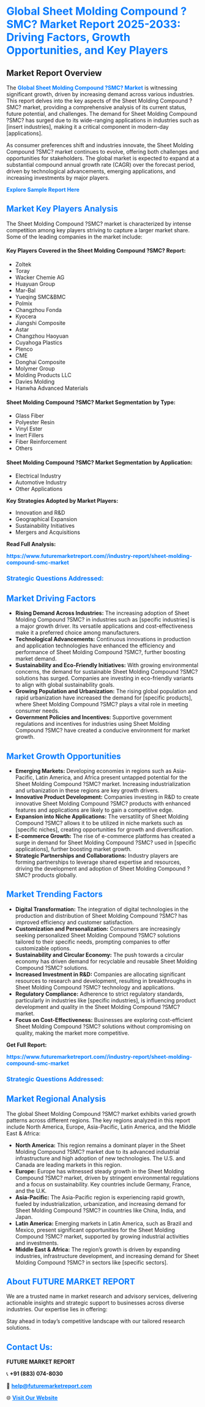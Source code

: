 <h1 style="color: #007BFF;">Global Sheet Molding Compound ?SMC? Market Report 2025-2033: Driving Factors, Growth Opportunities, and Key Players</h1>

<section id="overview">
<h2>Market Report Overview</h2>
<p>The <a href="https://www.futuremarketreport.com//industry-report/sheet-molding-compound-smc-market" style="color: #007BFF; text-decoration: none;"><strong>Global Sheet Molding Compound ?SMC? Market</strong></a> is witnessing significant growth, driven by increasing demand across various industries. This report delves into the key aspects of the Sheet Molding Compound ?SMC? market, providing a comprehensive analysis of its current status, future potential, and challenges. The demand for Sheet Molding Compound ?SMC? has surged due to its wide-ranging applications in industries such as [insert industries], making it a critical component in modern-day [applications].</p>
<p>As consumer preferences shift and industries innovate, the Sheet Molding Compound ?SMC? market continues to evolve, offering both challenges and opportunities for stakeholders. The global market is expected to expand at a substantial compound annual growth rate (CAGR) over the forecast period, driven by technological advancements, emerging applications, and increasing investments by major players.</p>
</section>

<section id="overview">
<p><a href="https://www.futuremarketreport.com//request-sample/reportId=59965" style="color: #007BFF; text-decoration: none;"><strong>Explore Sample Report Here</strong></a></p>
</section>

<section id="key-players">
<h2 style="color: #007BFF;">Market Key Players Analysis</h2>
<p>The Sheet Molding Compound ?SMC? market is characterized by intense competition among key players striving to capture a larger market share. Some of the leading companies in the market include:</p>
<h4>Key Players Covered in the Sheet Molding Compound ?SMC? Report:</h4>
<ul><li>Zoltek</li><li>Toray</li><li>Wacker Chemie AG</li><li>Huayuan Group</li><li>Mar-Bal</li><li>Yueqing SMC&amp;BMC</li><li>Polmix</li><li>Changzhou Fonda</li><li>Kyocera</li><li>Jiangshi Composite</li><li>Astar</li><li>Changzhou Haoyuan</li><li>Cuyahoga Plastics</li><li>Plenco</li><li>CME</li><li>Donghai Composite</li><li>Molymer Group</li><li>Molding Products LLC</li><li>Davies Molding</li><li>Hanwha Advanced Materials</li></ul>
<h4>Sheet Molding Compound ?SMC? Market Segmentation by Type:</h4>
<ul><li>Glass Fiber</li><li>Polyester Resin</li><li>Vinyl Ester</li><li>Inert Fillers</li><li>Fiber Reinforcement</li><li>Others</li></ul>

<h4>Sheet Molding Compound ?SMC? Market Segmentation by Application:</h4>
<ul><li>Electrical Industry</li><li>Automotive Industry</li><li>Other Applications</li></ul>
<p><strong>Key Strategies Adopted by Market Players:</strong></p>
<ul>
<li>Innovation and R&D</li>
<li>Geographical Expansion</li>
<li>Sustainability Initiatives</li>
<li>Mergers and Acquisitions</li>
</ul>
</section>

<section>
<p><strong>Read Full Analysis: </strong></p><a href="https://www.futuremarketreport.com//industry-report/sheet-molding-compound-smc-market" style="color: #007BFF; text-decoration: none;"><strong>https://www.futuremarketreport.com//industry-report/sheet-molding-compound-smc-market</strong></a>
<h3 style="color: #007BFF;">Strategic Questions Addressed:</h3>
</section>

<section id="driving-factors">
<h2 style="color: #007BFF;">Market Driving Factors</h2>
<ul>
<li><strong>Rising Demand Across Industries:</strong> The increasing adoption of Sheet Molding Compound ?SMC? in industries such as [specific industries] is a major growth driver. Its versatile applications and cost-effectiveness make it a preferred choice among manufacturers.</li>
<li><strong>Technological Advancements:</strong> Continuous innovations in production and application technologies have enhanced the efficiency and performance of Sheet Molding Compound ?SMC?, further boosting market demand.</li>
<li><strong>Sustainability and Eco-Friendly Initiatives:</strong> With growing environmental concerns, the demand for sustainable Sheet Molding Compound ?SMC? solutions has surged. Companies are investing in eco-friendly variants to align with global sustainability goals.</li>
<li><strong>Growing Population and Urbanization:</strong> The rising global population and rapid urbanization have increased the demand for [specific products], where Sheet Molding Compound ?SMC? plays a vital role in meeting consumer needs.</li>
<li><strong>Government Policies and Incentives:</strong> Supportive government regulations and incentives for industries using Sheet Molding Compound ?SMC? have created a conducive environment for market growth.</li>
</ul>
</section>

<section id="growth-opportunities">
<h2 style="color: #007BFF;">Market Growth Opportunities</h2>
<ul>
<li><strong>Emerging Markets:</strong> Developing economies in regions such as Asia-Pacific, Latin America, and Africa present untapped potential for the Sheet Molding Compound ?SMC? market. Increasing industrialization and urbanization in these regions are key growth drivers.</li>
<li><strong>Innovative Product Development:</strong> Companies investing in R&D to create innovative Sheet Molding Compound ?SMC? products with enhanced features and applications are likely to gain a competitive edge.</li>
<li><strong>Expansion into Niche Applications:</strong> The versatility of Sheet Molding Compound ?SMC? allows it to be utilized in niche markets such as [specific niches], creating opportunities for growth and diversification.</li>
<li><strong>E-commerce Growth:</strong> The rise of e-commerce platforms has created a surge in demand for Sheet Molding Compound ?SMC? used in [specific applications], further boosting market growth.</li>
<li><strong>Strategic Partnerships and Collaborations:</strong> Industry players are forming partnerships to leverage shared expertise and resources, driving the development and adoption of Sheet Molding Compound ?SMC? products globally.</li>
</ul>
</section>

<section id="trending-factors">
<h2 style="color: #007BFF;">Market Trending Factors</h2>
<ul>
<li><strong>Digital Transformation:</strong> The integration of digital technologies in the production and distribution of Sheet Molding Compound ?SMC? has improved efficiency and customer satisfaction.</li>
<li><strong>Customization and Personalization:</strong> Consumers are increasingly seeking personalized Sheet Molding Compound ?SMC? solutions tailored to their specific needs, prompting companies to offer customizable options.</li>
<li><strong>Sustainability and Circular Economy:</strong> The push towards a circular economy has driven demand for recyclable and reusable Sheet Molding Compound ?SMC? solutions.</li>
<li><strong>Increased Investment in R&D:</strong> Companies are allocating significant resources to research and development, resulting in breakthroughs in Sheet Molding Compound ?SMC? technology and applications.</li>
<li><strong>Regulatory Compliance:</strong> Adherence to strict regulatory standards, particularly in industries like [specific industries], is influencing product development and quality in the Sheet Molding Compound ?SMC? market.</li>
<li><strong>Focus on Cost-Effectiveness:</strong> Businesses are exploring cost-efficient Sheet Molding Compound ?SMC? solutions without compromising on quality, making the market more competitive.</li>
</ul>
</section>

<section>
<p><strong>Get Full Report: </strong></p><a href="https://www.futuremarketreport.com//industry-report/sheet-molding-compound-smc-market" style="color: #007BFF; text-decoration: none;"><strong>https://www.futuremarketreport.com//industry-report/sheet-molding-compound-smc-market</strong></a>
<h3 style="color: #007BFF;">Strategic Questions Addressed:</h3>
</section>


<section id="regional-analysis">
<h2 style="color: #007BFF;">Market Regional Analysis</h2>
<p>The global Sheet Molding Compound ?SMC? market exhibits varied growth patterns across different regions. The key regions analyzed in this report include North America, Europe, Asia-Pacific, Latin America, and the Middle East & Africa:</p>
<ul>
<li><strong>North America:</strong> This region remains a dominant player in the Sheet Molding Compound ?SMC? market due to its advanced industrial infrastructure and high adoption of new technologies. The U.S. and Canada are leading markets in this region.</li>
<li><strong>Europe:</strong> Europe has witnessed steady growth in the Sheet Molding Compound ?SMC? market, driven by stringent environmental regulations and a focus on sustainability. Key countries include Germany, France, and the U.K.</li>
<li><strong>Asia-Pacific:</strong> The Asia-Pacific region is experiencing rapid growth, fueled by industrialization, urbanization, and increasing demand for Sheet Molding Compound ?SMC? in countries like China, India, and Japan.</li>
<li><strong>Latin America:</strong> Emerging markets in Latin America, such as Brazil and Mexico, present significant opportunities for the Sheet Molding Compound ?SMC? market, supported by growing industrial activities and investments.</li>
<li><strong>Middle East & Africa:</strong> The region’s growth is driven by expanding industries, infrastructure development, and increasing demand for Sheet Molding Compound ?SMC? in sectors like [specific sectors].</li>
</ul>
</section>

<footer>
<h2 style="color: #007BFF;">About FUTURE MARKET REPORT</h2>
<p>We are a trusted name in market research and advisory services, delivering actionable insights and strategic support to businesses across diverse industries. Our expertise lies in offering:</p>

<p>Stay ahead in today’s competitive landscape with our tailored research solutions.</p>

<h2 style="color: #007BFF;">Contact Us:</h2>
<p><strong>FUTURE MARKET REPORT</strong></p>
<p>📞 <strong>+91 (883) 074-8030</strong></p>
<p>📧 <strong><a href="mailto:help@futuremarketreport.com" style="color: #007BFF;">help@futuremarketreport.com</a></strong></p>
<p>🌐 <strong><a href="https://www.futuremarketreport.com/" style="color: #007BFF;">Visit Our Website</a></strong></p>
</footer>